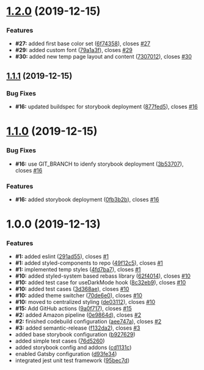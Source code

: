 # [1.2.0](https://github.com/gasserandreas/andreasgasser.com/compare/v1.1.1...v1.2.0) (2019-12-15)


### Features

* **#27:** added first base color set ([6f74358](https://github.com/gasserandreas/andreasgasser.com/commit/6f743584e673ee737dd58c22769e4007841557f8)), closes [#27](https://github.com/gasserandreas/andreasgasser.com/issues/27)
* **#29:** added custom font ([79a1a3f](https://github.com/gasserandreas/andreasgasser.com/commit/79a1a3f3838893397cca813d01199a639f6e05bd)), closes [#29](https://github.com/gasserandreas/andreasgasser.com/issues/29)
* **#30:** added new temp page layout and content ([7307012](https://github.com/gasserandreas/andreasgasser.com/commit/7307012d31a215f662d0f3e4a0eb2ecaad065f9e)), closes [#30](https://github.com/gasserandreas/andreasgasser.com/issues/30)

## [1.1.1](https://github.com/gasserandreas/andreasgasser.com/compare/v1.1.0...v1.1.1) (2019-12-15)


### Bug Fixes

* **#16:** updated buildspec for storybook deployment ([877fed5](https://github.com/gasserandreas/andreasgasser.com/commit/877fed53d203bb484b3dd11accd1b356ab9d1001)), closes [#16](https://github.com/gasserandreas/andreasgasser.com/issues/16)

# [1.1.0](https://github.com/gasserandreas/andreasgasser.com/compare/v1.0.0...v1.1.0) (2019-12-15)


### Bug Fixes

* **#16:** use GIT_BRANCH to idenfy storybook deployment ([3b53707](https://github.com/gasserandreas/andreasgasser.com/commit/3b5370724a6992e9068f065107c2bd145571e8eb)), closes [#16](https://github.com/gasserandreas/andreasgasser.com/issues/16)


### Features

* **#16:** added storybook deployment ([0fb3b2b](https://github.com/gasserandreas/andreasgasser.com/commit/0fb3b2b0f53b15008b8140328775cf9c636a946e)), closes [#16](https://github.com/gasserandreas/andreasgasser.com/issues/16)

# 1.0.0 (2019-12-13)


### Features

* **#1:** added eslint ([291ad55](https://github.com/gasserandreas/andreasgasser.com/commit/291ad5527a97e5b9d17ea933b75c14513503be7d)), closes [#1](https://github.com/gasserandreas/andreasgasser.com/issues/1)
* **#1:** added styled-components to repo ([49f12c5](https://github.com/gasserandreas/andreasgasser.com/commit/49f12c522903bdb2fd2245e060d3ad0039605bc2)), closes [#1](https://github.com/gasserandreas/andreasgasser.com/issues/1)
* **#1:** implemented temp styles ([4fd7ba7](https://github.com/gasserandreas/andreasgasser.com/commit/4fd7ba7666ae2efa98a443ec319f382835eb7465)), closes [#1](https://github.com/gasserandreas/andreasgasser.com/issues/1)
* **#10:** added styled-system based rebass library ([62f4014](https://github.com/gasserandreas/andreasgasser.com/commit/62f4014d6cd7b5276d189982cf69b83157617c32)), closes [#10](https://github.com/gasserandreas/andreasgasser.com/issues/10)
* **#10:** added test case for useDarkMode hook ([8c32eb9](https://github.com/gasserandreas/andreasgasser.com/commit/8c32eb93344ae9098d1651a5d5baa02c0f3ea052)), closes [#10](https://github.com/gasserandreas/andreasgasser.com/issues/10)
* **#10:** added test cases ([3d368ae](https://github.com/gasserandreas/andreasgasser.com/commit/3d368ae0a683f9afc36fe6ba7521570c81a9ec72)), closes [#10](https://github.com/gasserandreas/andreasgasser.com/issues/10)
* **#10:** added theme switcher ([70de6e0](https://github.com/gasserandreas/andreasgasser.com/commit/70de6e0661d2b00cb1c0249c42f154215a906ff9)), closes [#10](https://github.com/gasserandreas/andreasgasser.com/issues/10)
* **#10:** moved to centralized styling ([de03112](https://github.com/gasserandreas/andreasgasser.com/commit/de03112c9638c1bf9ae91752b53d491cffea915e)), closes [#10](https://github.com/gasserandreas/andreasgasser.com/issues/10)
* **#15:** Add GitHub actions ([9a0f717](https://github.com/gasserandreas/andreasgasser.com/commit/9a0f7173e1cdc660c38350b471c2743a2f285a1d)), closes [#15](https://github.com/gasserandreas/andreasgasser.com/issues/15)
* **#2:** added Amazon pipeline ([0e9864d](https://github.com/gasserandreas/andreasgasser.com/commit/0e9864de7d879a35ef4a42b61b2287e59d5c31ac)), closes [#2](https://github.com/gasserandreas/andreasgasser.com/issues/2)
* **#2:** finished codebuild configuration ([aee747a](https://github.com/gasserandreas/andreasgasser.com/commit/aee747a14b7e578e3cec782c6a7b5c3138c92138)), closes [#2](https://github.com/gasserandreas/andreasgasser.com/issues/2)
* **#3:** added semantic-release ([f132da2](https://github.com/gasserandreas/andreasgasser.com/commit/f132da2102f2f24b7c2cfa7442ab1e87eee452e1)), closes [#3](https://github.com/gasserandreas/andreasgasser.com/issues/3)
* added base storybook configuration ([b927629](https://github.com/gasserandreas/andreasgasser.com/commit/b927629e36346c354ce0625c7d9bb83616f98b9e))
* added simple test cases ([76d5260](https://github.com/gasserandreas/andreasgasser.com/commit/76d5260bec948971a1ab8891858f4acaba30f49e))
* added storybook config and addons ([cd1131c](https://github.com/gasserandreas/andreasgasser.com/commit/cd1131c84e1796d0b6b47068199d689618aa25a6))
* enabled Gatsby configuration ([d93fe34](https://github.com/gasserandreas/andreasgasser.com/commit/d93fe3489b673c3e2f3354012d5e721d0d92b3a2))
* integrated jest unit test framework ([95bec7d](https://github.com/gasserandreas/andreasgasser.com/commit/95bec7de7b0a350ffbdfc1de7cd6d693c14ef125))
